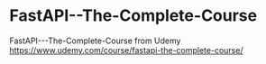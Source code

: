 # FastAPI--The-Complete-Course
FastAPI---The-Complete-Course from Udemy
https://www.udemy.com/course/fastapi-the-complete-course/
